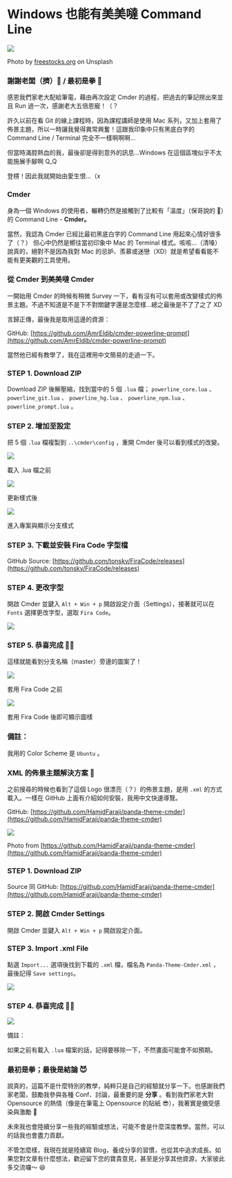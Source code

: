 # Windows 也能有美美噠 Command Line

![](https://images.unsplash.com/photo-1526045405698-cf8b8acc4aaf?ixlib=rb-1.2.1&ixid=eyJhcHBfaWQiOjEyMDd9&auto=format&fit=crop&w=1351&q=80)

Photo by [freestocks.org](http://freestocks.org/) on Unsplash

### 謝謝老闆（擠）🙏 / 最初是拳 👊

感恩我們家老大配給筆電，藉由再次設定 Cmder 的過程，把過去的筆記撈出來並且 Run 過一次，感謝老大五倍恩寵！（？

許久以前在看 Git 的線上課程時，因為課程講師是使用 Mac 系列，又加上套用了佈景主題，所以一時讓我覺得異常興奮！這跟我印象中只有黑底白字的 Command Line / Terminal 完全不一樣啊啊啊...

但當時滿腔熱血的我，最後卻是得到意外的訊息...Windows 在這個區塊似乎不太能施展手腳啊 Q_Q

登楞！因此我就開始由愛生恨...（x

### Cmder

身為一個 Windows 的使用者，輾轉仍然是接觸到了比較有「溫度」（保哥說的 🤣）的 Command Line - **Cmder。**

當然，我認為 Cmder 已經比最初黑底白字的 Command Line 用起來心情好很多了（？） 但心中仍然是嚮往當初印象中 Mac 的 Terminal 樣式。咳咳...（清嗓） 說真的，絕對不是因為我對 Mac 的忌妒、羨慕或迷戀（XD）就是希望看看能不能有更美觀的工具使用。

### 從 Cmder 到美美噠 Cmder

一開始用 Cmder 的時候有稍微 Survey 一下，看有沒有可以套用或改變樣式的佈景主題。不過不知道是不是下不對關鍵字還是怎麼樣...總之最後是不了了之了 XD

言歸正傳，最後我是取用這邊的資源：

GitHub: [https://github.com/AmrEldib/cmder-powerline-prompt](https://github.com/AmrEldib/cmder-powerline-prompt)

當然他已經有教學了，我在這裡用中文簡易的走過一下。

### STEP 1. Download ZIP

Download ZIP 後解壓縮，找到當中的 5 個 `.lua` 檔； `powerline_core.lua` 、 `powerline_git.lua` 、 `powerline_hg.lua` 、 `powerline_npm.lua` 、 `powerline_prompt.lua` 。

### STEP 2. 增加至設定

把 5 個 `.lua` 檔複製到 `..\cmder\config` ，重開 Cmder 後可以看到樣式的改變。

![](/images/cmder_original.png)

載入 .lua 檔之前

![](/images/cmder_lua.png)

更新樣式後

![](/images/cmder_lua_project.png)

進入專案與顯示分支樣式

### STEP 3. 下載並安裝 Fira Code 字型檔

GitHub Source: [https://github.com/tonsky/FiraCode/releases](https://github.com/tonsky/FiraCode/releases)

### STEP 4. 更改字型

開啟 Cmder 並鍵入 `Alt + Win + p` 開啟設定介面（Settings），接著就可以在 `Fonts` 選擇更改字型，選取 `Fira Code`。

![](/images/settings.png)

### STEP 5. 恭喜完成 👏🎉

這樣就能看到分支名稱（master）旁邊的圖案了！

![](/images/before_firacode.png)

套用 Fira Code 之前

![](/images/after_firacode.png)

套用 Fira Code 後即可顯示圖樣

### 備註：

我用的 Color Scheme 是 `Ubuntu` 。

### XML 的佈景主題解決方案 🐼

之前搜尋的時候也看到了這個 Logo 很漂亮（？）的佈景主題，是用 `.xml` 的方式載入。一樣在 GitHub 上面有介紹如何安裝，我用中文快速導覽。

GitHub: [https://github.com/HamidFaraji/panda-theme-cmder](https://github.com/HamidFaraji/panda-theme-cmder)

![](/images/panda_logo.png)

Photo from [https://github.com/HamidFaraji/panda-theme-cmder](https://github.com/HamidFaraji/panda-theme-cmder)

### STEP 1. Download ZIP

Source 同 GitHub: [https://github.com/HamidFaraji/panda-theme-cmder](https://github.com/HamidFaraji/panda-theme-cmder)

### STEP 2. 開啟 Cmder Settings

開啟 Cmder 並鍵入 `Alt + Win + p` 開啟設定介面。

### STEP 3. Import .xml File

點選 `Import...` 選項後找到下載的 `.xml` 檔，檔名為 `Panda-Theme-Cmder.xml` ，最後記得 `Save settings`。

![](/images/save_settings.png)

### STEP 4. 恭喜完成 👏🎊

![](/images/after_save_settings.png)

備註：

如果之前有載入 `.lua` 檔案的話，記得要移除一下，不然畫面可能會不如預期。

### 最初是拳；最後是結論 😈

說真的，這篇不是什麼特別的教學，純粹只是自己的經驗就分享一下。也感謝我們家老闆，鼓勵我參與各種 Conf、討論，最重要的是 **分享** 。看到我們家老大對 Opensource 的熱情（像是在筆電上 Opensource 的貼紙 😎），我著實是備受感染與激勵 💪

未來我也會陸續分享一些我的經驗或想法，可能不會是什麼深度教學。當然，可以的話我也會盡力貢獻。

不管怎麼樣，我現在就是陸續寫 Blog，養成分享的習慣，也從其中追求成長。如果您對文章有什麼想法，歡迎留下您的寶貴意見，甚至是分享其他資源，大家彼此多交流囉～ 😆